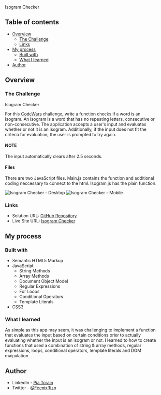Isogram Checker

## Table of contents

- [Overview](#overview)
  - [The Challenge](#the-challenge)
  - [Links](#links)
- [My process](#my-process)
  - [Built with](#built-with)
  - [What I learned](#what-i-learned)
- [Author](#author)


## Overview

### The Challenge

Isogram Checker

For this [CodeWars](https://www.codewars.com/) challenge, write a function checks if a word is an isogram. An isogram is a word that has no repeating letters, consecutive or non-consecutive. The application accepts a user's input and evaluates whether or not it is an isogram. Additionally, if the input does not fit the criteria for evaluation, the user is prompted to try again. 

#### NOTE

The input automatically clears after 2.5 seconds.

#### Files 
There are two JavaScript files. Main.js contains the function and additional coding neccessary to connect to the html. Isogram.js has the plain function.


![Isogram Checker - Desktop](https://user-images.githubusercontent.com/66088725/131414018-4fd4c5b7-53ab-4569-a79a-d1ed2d9e50c1.png)
![Isogram Checker - Mobile](https://user-images.githubusercontent.com/66088725/131552320-1e7a7466-2d47-4dd8-be53-9ba26e376ec8.png)


### Links

- Solution URL: [GitHub Repository](https://github.com/Pia007/Isogram)
- Live Site URL: [Isogram Checker](https://pia007.github.io/Isogram/)

## My process

### Built with

- Semantic HTML5 Markup
- JavaScript
  - String Methods
  - Array Methods
  - Document Object Model
  - Regular Expressions
  - For Loops
  - Conditional Operators
  - Template Literals
- CSS3


### What I learned

As simple as this app may seem, it was challenging to implement a function that evaluates the input based on certain conditions prior to actually evaluating whether the input is an isogram or not.  I learned to how to create functions that used a combination of string & array methods, regular expressions, loops, conditional operators, template literals and DOM maipulation.

## Author

- LinkedIn - [Pia Torain](https://www.linkedin.com/in/pia-torain-dev)
- Twitter - [@FeenixRizn](https://www.twitter.com/)
